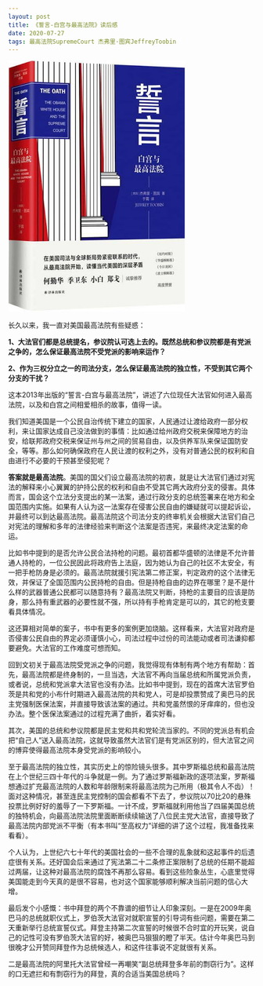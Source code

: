 ```yaml
---
layout: post
title: 《誓言-白宫与最高法院》读后感
date: 2020-07-27
tags: 最高法院SupremeCourt 杰弗里·图宾JeffreyToobin
---
```



![](/images/book-covers/shiyan.jpg)

长久以来，我一直对美国最高法院有些疑惑：

**1、大法官们都是总统提名，参议院认可选上去的。既然总统和参议院都是有党派之争的，怎么保证最高法院不受党派的影响来运作？**


**2、作为三权分立之一的司法分支，怎么保证最高法院的独立性，不受到其它两个分支的干扰？**


这本2013年出版的“誓言-白宫与最高法院”，讲述了六位现任大法官如何进入最高法院，以及和白宫之间相爱相杀的故事，值得一读。


我们知道美国是一个公民自治传统下建立的国家，人民通过让渡给政府一部分权利，来让国家达成自己没法做到的事情：比如通过给州政府交税来保障地方的治安，给联邦政府交税来保证州与州之间的贸易自由，以及供养军队来保证国防安全，等等。那么如何确保政府在人民让渡的权利之外，没有对普通公民的权利和自由进行不必要的干预甚至侵犯呢？

**答案就是最高法院**。美国的国父们设立最高法院的初衷，就是让大法官们通过对宪法的解释来小心翼翼的护持公民的权利和自由不受其它两大政府分支的侵害。具体而言，国会这个立法分支提出的某一法案，通过行政分支的总统签署来在地方和全国范围内实施。如果有人认为这一法案存在侵害公民自由的嫌疑就可以提起诉讼，并最终可以到达最高法院。最高法院这个司法分支的终审机关会根据大法官们自己对宪法的理解和多年的法律经验来判断这个法案是否违宪，来最终决定法案的命运。

比如书中提到的是否允许公民合法持枪的问题。最初首都华盛顿的法律是不允许普通人持枪的，一位公民因此将政府告上法庭，因为她认为自己的社区不太安全，有一把手枪防身是必须的。最高法院就援引宪法第二修正案，判定政府的这个法律无效，并保证了全国范围内公民持枪的自由。但是持枪自由的边界在哪里？是不是什么样的武器普通公民都可以随意持有？最高法院又判断，持枪的主要目的应该是防身，那么持有重武器的必要性就不强，所以持有手枪肯定是可以的，其它的枪支要看具体情况。

这还算相对简单的案子，书中有更多的案例更加烧脑。这样看来，大法官对政府是否侵害公民自由的界定必须谨慎小心，司法过程中过份的司法能动或者司法谦抑都要避免。大法官的工作难度可想而知。

回到文初关于最高法院受党派之争的问题，我觉得现有体制有两个地方有帮助：首先，最高法院都是终身制的，一旦当选，大法官不再向当届总统和所属党派负责，或者说，总统和党派拿大法官也没有办法。比如书中提到，现在的首席大法官罗伯茨是共和党的小布什时期进入最高法院的共和党人，可是却投票赞成了奥巴马的民主党强制医保法案，并直接导致该法案的通过。共和党虽然恨的牙痒痒的，但也没办法。整个医保法案通过的过程充满了曲折，着实好看。

其次，美国的总统和参议院都是民主党和共和党轮流当家的。不同的党派总有机会把“自己人”送入最高法院，这就导致虽然大法官们是有党派区别的，但大法官之间的博弈使得最高法院本身受党派的影响较小。

至于最高法院的独立性，其实历史上的惊险镜头很多。其中罗斯福总统和最高法院在上个世纪三四十年代的斗争就是一例。为了通过罗斯福新政的逐项法案，罗斯福想通过扩充最高法院的人数和年龄限制来将最高法院为己所用（极其令人不齿）！面对这种情况，甚至连民主党控制的国会都看不下去了，参议院以70比20的悬殊投票比例好好的羞辱了一下罗斯福。一计不成，罗斯福就利用他当了四届美国总统的独特机会，向最高法院法院里面断断续续输送了八位民主党大法官，直接导致了最高法院内部党派不平衡（有本书叫“至高权力”详细的讲了这个过程，我准备找来看看）。

个人认为，上世纪六七十年代的美国社会的一些不合理的乱象就和这起事件的后遗症很有关系。还好国会后来通过了宪法第二十二条修正案限制了总统的任期不能超过两届，让这种对最高法院的腐蚀不再那么容易。看到这些险象丛生，心底里觉得美国能走到今天真的是很不容易，也对这个国家能够顺利解决当前问题的信心大增。

最后发个小感慨：书中拜登的两个不靠谱的细节让人印象深刻。一是在2009年奥巴马的总统就职仪式上，罗伯茨大法官对就职宣誓的引导词有些问题，需要在第二天重新举行总统宣誓仪式。拜登主持第二次宣誓的时候很不合时宜的开玩笑，说自己的记性可没有罗伯茨大法官的好，被奥巴马狠狠的瞪了半天。估计今年奥巴马到很晚才公开赞同拜登作为总统候选人，和这件往事说不定就很有关系。

二是最高法院的阿里托大法官曾经一再嘲笑“副总统拜登多年前的剽窃行为”。这样的口无遮拦和有剽窃行为的拜登，真的合适当美国总统吗？
